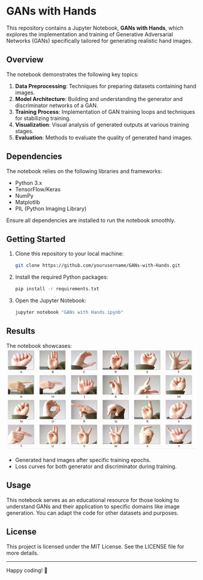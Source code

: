 # GANs with Hands

This repository contains a Jupyter Notebook, **GANs with Hands**, which explores the implementation and training of Generative Adversarial Networks (GANs) specifically tailored for generating realistic hand images.

## Overview

The notebook demonstrates the following key topics:
1. **Data Preprocessing**: Techniques for preparing datasets containing hand images.
2. **Model Architecture**: Building and understanding the generator and discriminator networks of a GAN.
3. **Training Process**: Implementation of GAN training loops and techniques for stabilizing training.
4. **Visualization**: Visual analysis of generated outputs at various training stages.
5. **Evaluation**: Methods to evaluate the quality of generated hand images.

## Dependencies

The notebook relies on the following libraries and frameworks:
- Python 3.x
- TensorFlow/Keras
- NumPy
- Matplotlib
- PIL (Python Imaging Library)

Ensure all dependencies are installed to run the notebook smoothly.

## Getting Started

1. Clone this repository to your local machine:
   ```bash
   git clone https://github.com/yourusername/GANs-with-Hands.git
   ```

2. Install the required Python packages:
   ```bash
   pip install -r requirements.txt
   ```

3. Open the Jupyter Notebook:
   ```bash
   jupyter notebook "GANs with Hands.ipynb"
   ```

## Results

The notebook showcases:
![Alt text](results.png)
- Generated hand images after specific training epochs.
- Loss curves for both generator and discriminator during training.

## Usage

This notebook serves as an educational resource for those looking to understand GANs and their application to specific domains like image generation. You can adapt the code for other datasets and purposes.

## License

This project is licensed under the MIT License. See the LICENSE file for more details.

---

Happy coding! 🚀
